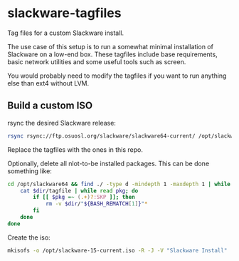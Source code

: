 # slackware-tagfiles
Tag files for a custom Slackware install.

The use case of this setup is to run a somewhat minimal installation of Slackware on a low-end box. These tagfiles include base requirements, basic network utilities and some useful tools such as screen.

You would probably need to modify the tagfiles if you want to run anything else than ext4 without LVM.

## Build a custom ISO

rsync the desired Slackware release:
```bash
rsync rsync://ftp.osuosl.org/slackware/slackware64-current/ /opt/slackware64/
```

Replace the tagfiles with the ones in this repo.

Optionally, delete all nlot-to-be installed packages. This can be done something like:
```bash
cd /opt/slackware64 && find ./ -type d -mindepth 1 -maxdepth 1 | while read dir; do
    cat $dir/tagfile | while read pkg; do
        if [[ $pkg =~ (.+)?:SKP ]]; then
            rm -v $dir/"${BASH_REMATCH[1]}"*
        fi
    done
done
```

Create the iso:
```bash
mkisofs -o /opt/slackware-15-current.iso -R -J -V "Slackware Install"  -x ./extra -x ./patches -x ./source -x ./testing -x ./usb-and-pxe-installers -b syslinux/syslinux.bin -c syslinux/boot.cat -no-emul-boot -boot-load-size 4 -boot-info-table -hide-rr-moved -hide-joliet-trans-tbl -sort syslinux/iso.sort -v -d -N -A "Slackware 15 minimal.slarm" .
```
